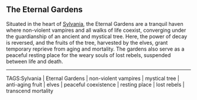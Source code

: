 ## The Eternal Gardens

Situated in the heart of [Sylvania](../Places/Sylvania.md), the Eternal Gardens are a tranquil haven where non-violent vampires and all walks of life coexist, converging under the guardianship of an ancient and mystical tree. Here, the power of decay is reversed, and the fruits of the tree, harvested by the elves, grant temporary reprieve from aging and mortality. The gardens also serve as a peaceful resting place for the weary souls of lost rebels, suspended between life and death.


---

TAGS:Sylvania | Eternal Gardens | non-violent vampires | mystical tree | anti-aging fruit | elves | peaceful coexistence | resting place | lost rebels | transcend mortality

